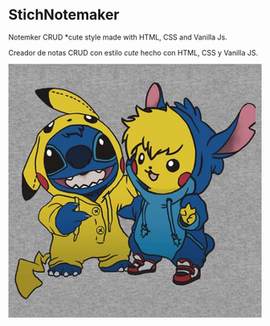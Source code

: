 # StichNotemaker

Notemker CRUD *cute style made with HTML, CSS and Vanilla Js.

Creador de notas CRUD con estilo *cute* hecho con HTML, CSS y Vanilla JS.


![proyect image](https://github.com/alejandrogodoyoficial/StichNotemaker/blob/main/img/PikachuAndStich.jpg)

